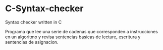 # C-Syntax-checker
Syntax checker written in C

Programa que lee una serie de cadenas que corresponden a instrucciones en un algoritmo y revisa sentencias basicas de lecture, escritura y sentencias de asignacion.
